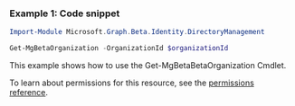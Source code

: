 ### Example 1: Code snippet

```powershellImport-Module Microsoft.Graph.Beta.Identity.DirectoryManagement

Get-MgBetaOrganization -OrganizationId $organizationId
```
This example shows how to use the Get-MgBetaBetaOrganization Cmdlet.
To learn about permissions for this resource, see the [permissions reference](/graph/permissions-reference).

